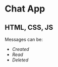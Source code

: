 <h1>Chat App</h1>
<h2>HTML, CSS, JS</h2>
<p>Messages can be:</p>
<ul>
<li><i>Created</i></li>
<li><i>Read</i></li>
<li><i>Deleted</i></li>
</ul>
